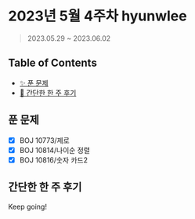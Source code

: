 # 2023년 5월 4주차 hyunwlee

> 2023.05.29 ~ 2023.06.02

## Table of Contents

- [✨ 푼 문제](#푼-문제)
- [🤔 간단한 한 주 후기](#간단한-한-주-후기)

## 푼 문제

<!-- 📕 백준 : BOJ 문제번호/문제제목 e.g. BOJ 2577/숫자의 개수 -->
<!-- 📗 프로그래머스 : PRO 문제번호/문제제목 e.g. PRO 120812/최빈값 구하기 -->
<!-- 백준허브를 사용하시면 프로그래머스의 문제번호도 확인하실 수 있습니다 -->

- [x] BOJ 10773/제로
- [x] BOJ 10814/나이순 정렬
- [x] BOJ 10816/숫자 카드2

## 간단한 한 주 후기

<!-- 한 주 후기를 간단하게 작성해주세요 ! -->

Keep going!
